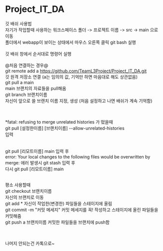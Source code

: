 # Project_IT_DA<br>
깃 배쉬 사용법<br>
자기가 작업할때 사용하는 워크스페이스 폴더 -> 프로젝트 이름 -> src -> main 으로 이동<br>
폴더에서 webapp이 보이는 상태에서 마우스 오른쪽 클릭 git bash 실행<br>
<br>
깃 배쉬 창에서 순서대로 명령어 실행<br>  
@처음 연결하는 경우@<br>
git remote add a https://github.com/TeamL3Project/Project_IT_DA.git    <br>
   깃 원격 저장소 연결 (a는 임의의 값, 기억만 하면 마음대로 해도 상관없음)<br>
git pull a main                                                    
   main 브랜치의 자료들을 pull해옴<br>
git branch 브랜치이름                                               
   자신이 앞으로 쓸 브랜치 이름 지정, 생성 (처음 설정하고 나면 배쉬가 계속 기억함)<br>
<br><br>

*fatal: refusing to merge unrelated histories 가 떴을때<br>
git pull [설정한이름] [브랜치이름] --allow-unrelated-histories      
    입력       <br>
<br><br>
git pull [리모트이름] main 입력 후 <br>
error: Your local changes to the following files would be overwritten by merge:  에러 발생시
git stash 입력 후 <br> 다시 git pull [리모트이름] main
<br><br>

평소 사용할때<br>
git checkout 브랜치이름                                            
   자신의 브랜치로 이동<br>
git add *
    자신이 작업한(변경한) 파일들을 스테이지에 올림<br>
git commit -m "커밋 메세지"
    커밋 메세지를 꼭! 작성하고 스테이지에 올린 파일들을 커밋해줌<br>
git push a 브랜치이름
    커밋한 파일들을 브랜치에 push함<br>
<br><br>

나머지 안되는건 카톡으로~<br>

